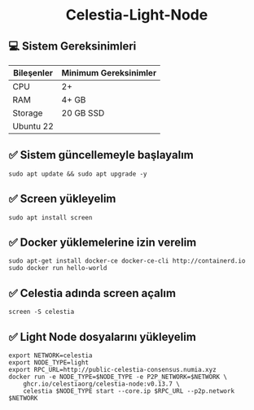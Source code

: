 <h1 align="center"> Celestia-Light-Node </h1>


## 💻 Sistem Gereksinimleri

| Bileşenler | Minimum Gereksinimler | 
| ------------ | ------------ |
| CPU |	2+|
| RAM	| 4+ GB |
| Storage	| 20 GB SSD |
| Ubuntu 22 |

 ## ✅ Sistem güncellemeyle başlayalım
```shell
sudo apt update && sudo apt upgrade -y
```

 ## ✅ Screen yükleyelim
```shell
sudo apt install screen
```

 ## ✅ Docker yüklemelerine izin verelim
```shell
sudo apt-get install docker-ce docker-ce-cli http://containerd.io
sudo docker run hello-world
```

 ## ✅ Celestia adında screen açalım
```shell
screen -S celestia
```

 ## ✅ Light Node dosyalarını yükleyelim
```shell
export NETWORK=celestia
export NODE_TYPE=light
export RPC_URL=http://public-celestia-consensus.numia.xyz
docker run -e NODE_TYPE=$NODE_TYPE -e P2P_NETWORK=$NETWORK \
    ghcr.io/celestiaorg/celestia-node:v0.13.7 \
    celestia $NODE_TYPE start --core.ip $RPC_URL --p2p.network $NETWORK
 ```

 
